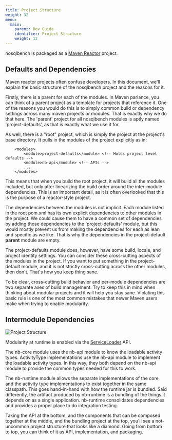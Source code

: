```yaml
---
title: Project Structure
weight: 32
menu:
  main:
    parent: Dev Guide
    identifier: Project Structure
    weight: 12
---
```


nosqlbench is packaged as a
[Maven Reactor](https://maven.apache.org/guides/mini/guide-multiple-modules.html) project.

## Defaults and Dependencies

Maven reactor projects often confuse developers. In this document, we'll explain
the basic structure of the nosqlbench project and the reasons for it.

Firstly, there is a parent for each of the modules. In Maven parlance, you can
think of a parent project as a template for projects that reference it. One of
the reasons you would do this is to simply common build or dependency settings
across many maven projects or modules. That is exactly why we do that here. The
'parent' project for all nosqlbench modules is aptly named 'project-defaults',
as that is exactly what we use it for.

As well, there is a "root" project, which is simply the project at the project's
base directory. It pulls in the modules of the project explicitly as in:

~~~
    <modules>
        <module>project-defaults</module> <!-- Holds project level defaults -->
        <module>nb-api</module> <!-- APIs -->
        ...
    </modules>
~~~

This means that when you build the root project, it will build all the modules
included, but only after linearizing the build order around the inter-module
dependencies. This is an important detail, as it is often overlooked that this
is the purpose of a reactor-style project.

The dependencies between the modules is not implicit. Each module listed in the
root pom.xml has its own explicit dependencies to other modules in the project.
We could cause them to have a common set of dependencies by adding those
dependencies to the 'project-defaults' module, but this would mostly prevent us
from making the dependencies for each as lean and specific as we like. That is
why the dependencies in the project-default **parent** module are empty.

The project-defaults module does, however, have some build, locale, and project
identity settings. You can consider these cross-cutting aspects of the modules
in the project. If you want to put something in the project-default module, and
it is not strictly cross-cutting across the other modules, then don't. That's
how you keep thing sane.

To be clear, cross-cutting build behavior and per-module dependencies are two
separate axes of build management. Try to keep this in mind when thinking about
modular projects and it will help you stay sane. Violating this basic rule is
one of the most common mistakes that newer Maven users make when trying to
enable modularity.

## Intermodule Dependencies

![Project Structure](../../static/diagrams/project_structure.png)

Modularity at runtime is enabled via the 
[ServiceLoader](https://docs.oracle.com/javase/8/docs/api/java/util/ServiceLoader.html) API.

The nb-core module uses the nb-api module to know the loadable activity types.
ActivityType implementations use the nb-api module to implement the loadable
activity types. In this way, they both depend on the nb-api module to provide
the common types needed for this to work.

The nb-runtime module allows the separate implementations of the core and the
activity type implementations to exist together in the same classpath. This goes
hand-in-hand with how the runtime jar is bundled. Said differently, the artifact
produced by nb-runtime is a bundling of the things it depends on as a single
application. nb-runtime consolidates dependencies and provides a proper place to
do integration testing.

Taking the API at the bottom, and the components that can be composed together
at the middle, and the bundling project at the top, you'll see a not-uncommon
project structure that looks like a diamond. Going from bottom to top, you can
think of it as API, implementation, and packaging.
